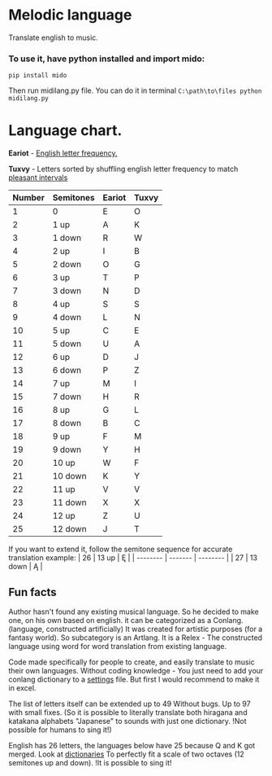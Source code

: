 # Melodic language
Translate english to music.


### To use it, have python installed and import mido:

```
pip install mido
```

Then run midilang.py file. You can do it in terminal `C:\path\to\files python midilang.py`

# Language chart.

__Eariot__ - [English letter frequency.](https://www3.nd.edu/~busiforc/handouts/cryptography/letterfrequencies.html)

__Tuxvy__ - Letters sorted by shuffling english letter frequency to match [pleasant intervals](https://www.reddit.com/r/musictheory/comments/p9lrbh/i_rank_all_intervals_from_most_to_least_consonant/)

| Number | Semitones | Eariot | Tuxvy |
| -------- | ------- | -------- | ------- |
| 1 | 0 | E | O |
| 2 | 1 up | A | K |
| 3 | 1 down | R | W |
| 4 | 2 up | I | B |
| 5 | 2 down | O | G |
| 6 | 3 up | T | P |
| 7 | 3 down | N | D |
| 8 | 4 up | S | S |
| 9 | 4 down | L | N |
| 10 | 5 up | C | E |
| 11 | 5 down | U | A |
| 12 | 6 up | D | J |
| 13 | 6 down | P | Z |
| 14 | 7 up | M | I |
| 15 | 7 down | H | R |
| 16 | 8 up | G | L |
| 17 | 8 down | B | C |
| 18 | 9 up | F | M |
| 19 | 9 down | Y | H |
| 20 | 10 up | W | F |
| 21 | 10 down | K | Y |
| 22 | 11 up | V | V |
| 23 | 11 down | X | X |
| 24 | 12 up | Z | U |
| 25 | 12 down | J | T |

If you want to extend it, follow the semitone sequence for accurate translation 
example:
| 26 | 13 up | Ę | 
| -------- | ------- | -------- |
| 27 | 13 down | Ą |


## Fun facts
Author hasn't found any existing musical language. So he decided to make one, on his own based on english.
it can be categorized as a Conlang. (language, constructed artificially)
It was created for artistic purposes (for a fantasy world). So subcategory is an Artlang.
It is a Relex -  The constructed language using word for word translation from existing language.

Code made specifically for people to create, and easily translate to music their own languages. Without coding knowledge - You just need to add your conlang dictionary to a [settings](settings.py) file. But first I would recommend to make it in excel.

The list of letters itself can be extended up to 49 Without bugs. Up to 97 with small fixes. 
(So it is possible to literally translate both hiragana and katakana alphabets "Japanese" to sounds with just one dictionary. !Not possible for humans to sing it!)

English has 26 letters, the languages below have 25 because Q and K got merged. Look at [dictionaries](settings.py) To perfectly fit a scale of two octaves (12 semitones up and down). !It is possible to sing it!


